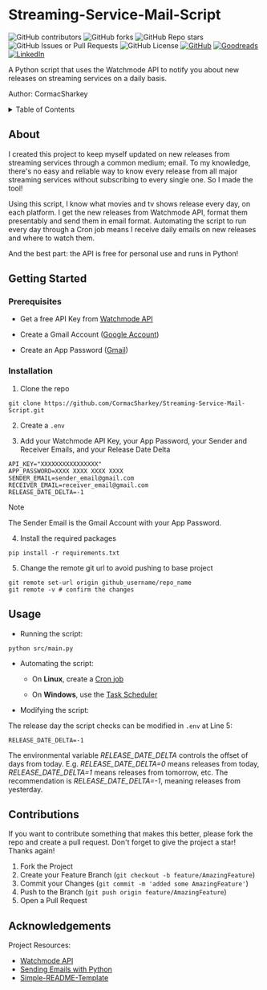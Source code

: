 # Streaming-Service-Mail-Script

<!-- [![Contributors][contributors-shield]][contributors-url] -->
![GitHub contributors](https://img.shields.io/github/contributors/CormacSharkey/Streaming-Service-Mail-Script?style=flat)
![GitHub forks](https://img.shields.io/github/forks/CormacSharkey/Streaming-Service-Mail-Script?style=flat)
![GitHub Repo stars](https://img.shields.io/github/stars/CormacSharkey/Streaming-Service-Mail-Script?style=flat)
![GitHub Issues or Pull Requests](https://img.shields.io/github/issues/CormacSharkey/Streaming-Service-Mail-Script?style=flat)
![GitHub License](https://img.shields.io/github/license/CormacSharkey/Streaming-Service-Mail-Script)
[![GitHub][github-shield]][github-url]
[![Goodreads][goodreads-shield]][goodreads-url]
[![LinkedIn][linkedin-shield]][linkedin-url]

A Python script that uses the Watchmode API to notify you about new releases on streaming services on a daily basis.

Author: CormacSharkey

<!-- TABLE OF CONTENTS -->
<details>
  <summary>Table of Contents</summary>
  <ol>
    <li>
      <a href="#about">About</a>
    </li>
    <li>
      <a href="#getting-started">Getting Started</a>
      <ul>
        <li><a href="#prerequisites">Prerequisites</a></li>
        <li><a href="#installation">Installation</a></li>
      </ul>
    </li>
    <li><a href="#usage">Usage</a></li>
    <li><a href="#contributions">Contributions</a></li>
    <li><a href="#acknowledgments">Acknowledgments</a></li>
  </ol>
</details>

## About

I created this project to keep myself updated on new releases from streaming services through a common medium; email. To my knowledge, there's no easy and reliable way to know every release from all major streaming services without subscribing to every single one. So I made the tool!

Using this script, I know what movies and tv shows release every day, on each platform. I get the new releases from Watchmode API, format them presentably and send them in email format. Automating the script to run every day through a Cron job means I receive daily emails on new releases and where to watch them. 

And the best part: the API is free for personal use and runs in Python!

## Getting Started 

### Prerequisites

- Get a free API Key from [Watchmode API](https://api.watchmode.com/)

- Create a Gmail Account ([Google Account](https://accounts.google.com))

- Create an App Password ([Gmail](https://support.google.com/mail/answer/185833?hl=en))

### Installation

1. Clone the repo
````
git clone https://github.com/CormacSharkey/Streaming-Service-Mail-Script.git
````

2. Create a `.env`

3. Add your Watchmode API Key, your App Password, your Sender and Receiver Emails, and your Release Date Delta
````
API_KEY="XXXXXXXXXXXXXXXX"
APP_PASSWORD=XXXX XXXX XXXX XXXX
SENDER_EMAIL=sender_email@gmail.com
RECEIVER_EMAIL=receiver_email@gmail.com
RELEASE_DATE_DELTA=-1
````
> [!NOTE]
> The Sender Email is the Gmail Account with your App Password.

4. Install the required packages
````
pip install -r requirements.txt
````  

5. Change the remote git url to avoid pushing to base project
````
git remote set-url origin github_username/repo_name
git remote -v # confirm the changes
````

## Usage

- Running the script:
````
python src/main.py
````

- Automating the script:
  - On **Linux**, create a [Cron job](https://stackoverflow.com/questions/34753831/execute-a-shell-script-everyday-at-specific-time)

  - On **Windows**, use the [Task Scheduler](https://andrebnassis.medium.com/automate-tasks-on-windows-with-task-scheduler-93dea7c66bce)

- Modifying the script:

The release day the script checks can be modified in `.env` at Line 5:
````
RELEASE_DATE_DELTA=-1
````
The environmental variable *RELEASE_DATE_DELTA* controls the offset of days from today. E.g. *RELEASE_DATE_DELTA=0* means releases from today, *RELEASE_DATE_DELTA=1* means releases from tomorrow, etc. The recommendation is *RELEASE_DATE_DELTA=-1*, meaning releases from yesterday.

## Contributions

If you want to contribute something that makes this better, please fork the repo and create a pull request. Don't forget to give the project a star! Thanks again!

1. Fork the Project
2. Create your Feature Branch (`git checkout -b feature/AmazingFeature`)
3. Commit your Changes (`git commit -m 'added some AmazingFeature'`)
4. Push to the Branch (`git push origin feature/AmazingFeature`)
5. Open a Pull Request

## Acknowledgements

Project Resources:
- [Watchmode API](https://api.watchmode.com/)
- [Sending Emails with Python](https://realpython.com/python-send-email/)
- [Simple-README-Template](https://github.com/CormacSharkey/Simple-README-Template)


[linkedin-shield]: https://img.shields.io/badge/LinkedIn-0077B5?style=flat&logo=linkedin&logoColor=white
[linkedin-url]: https://www.linkedin.com/in/cormac-sharkey/

[github-shield]: https://img.shields.io/badge/GitHub-100000?style=flat&logo=github&logoColor=white
[github-url]: https://github.com/CormacSharkey

[goodreads-shield]: https://img.shields.io/badge/Goodreads-372213?style=flat&logo=goodreads&logoColor=white
[goodreads-url]: https://www.goodreads.com/user/show/107336829-cormac-sharkey